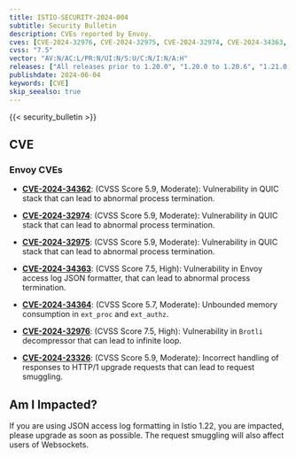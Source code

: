```yaml
---
title: ISTIO-SECURITY-2024-004
subtitle: Security Bulletin
description: CVEs reported by Envoy.
cves: [CVE-2024-32976, CVE-2024-32975, CVE-2024-32974, CVE-2024-34363, CVE-2024-34362, CVE-2024-23326, CVE-2024-34364]
cvss: "7.5"
vector: "AV:N/AC:L/PR:N/UI:N/S:U/C:N/I:N/A:H"
releases: ["All releases prior to 1.20.0", "1.20.0 to 1.20.6", "1.21.0 to 1.21.2", "1.22.0"]
publishdate: 2024-06-04
keywords: [CVE]
skip_seealso: true
---
```


{{< security_bulletin >}}

## CVE

### Envoy CVEs

- __[CVE-2024-34362](https://github.com/envoyproxy/envoy/security/advisories/GHSA-hww5-43gv-35jv)__: (CVSS Score 5.9, Moderate): Vulnerability in QUIC stack that can lead to abnormal process termination.

- __[CVE-2024-32974](https://github.com/envoyproxy/envoy/security/advisories/GHSA-mgxp-7hhp-8299)__: (CVSS Score 5.9, Moderate): Vulnerability in QUIC stack that can lead to abnormal process termination.

- __[CVE-2024-32975](https://github.com/envoyproxy/envoy/security/advisories/GHSA-g9mq-6v96-cpqc)__: (CVSS Score 5.9, Moderate): Vulnerability in QUIC stack that can lead to abnormal process termination.

- __[CVE-2024-34363](https://github.com/envoyproxy/envoy/security/advisories/GHSA-g979-ph9j-5gg4)__: (CVSS Score 7.5, High): Vulnerability in Envoy access log JSON formatter, that can lead to abnormal process termination.

- __[CVE-2024-34364](https://github.com/envoyproxy/envoy/security/advisories/GHSA-xcj3-h7vf-fw26)__: (CVSS Score 5.7, Moderate): Unbounded memory consumption in `ext_proc` and `ext_authz`.

- __[CVE-2024-32976](https://github.com/envoyproxy/envoy/security/advisories/GHSA-7wp5-c2vq-4f8m)__: (CVSS Score 7.5, High): Vulnerability in `Brotli` decompressor that can lead to infinite loop.

- __[CVE-2024-23326](https://github.com/envoyproxy/envoy/security/advisories/GHSA-vcf8-7238-v74c)__: (CVSS Score 5.9, Moderate): Incorrect handling of responses to HTTP/1 upgrade requests that can lead to request smuggling.

## Am I Impacted?

If you are using JSON access log formatting in Istio 1.22, you are impacted, please upgrade as soon as possible. The request smuggling will also affect users of Websockets.
